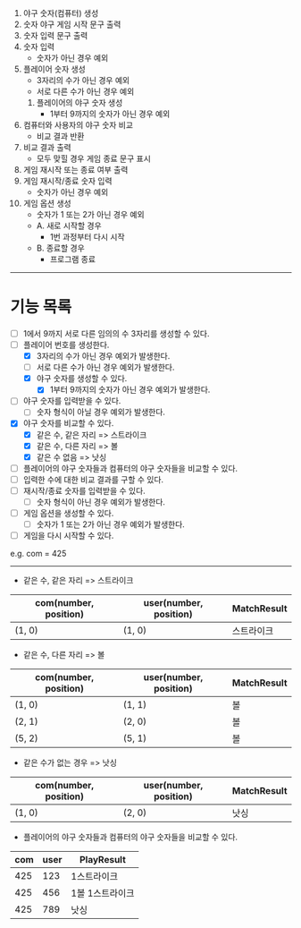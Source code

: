 1. 야구 숫자(컴퓨터) 생성
2. 숫자 야구 게임 시작 문구 출력
3. 숫자 입력 문구 출력
4. 숫자 입력
    - 숫자가 아닌 경우 예외
5. 플레이어 숫자 생성
    - 3자리의 수가 아닌 경우 예외
    - 서로 다른 수가 아닌 경우 예외
   1. 플레이어의 야구 숫자 생성
      - 1부터 9까지의 숫자가 아닌 경우 예외
6. 컴퓨터와 사용자의 야구 숫자 비교
    - 비교 결과 반환
7. 비교 결과 출력
    - 모두 맞힐 경우 게임 종료 문구 표시
8. 게임 재시작 또는 종료 여부 출력
9. 게임 재시작/종료 숫자 입력
    - 숫자가 아닌 경우 예외
10. 게임 옵션 생성
    - 숫자가 1 또는 2가 아닌 경우 예외
    - A. 새로 시작할 경우
        - 1번 과정부터 다시 시작
    - B. 종료할 경우
        - 프로그램 종료

---

# 기능 목록

- [ ] 1에서 9까지 서로 다른 임의의 수 3자리를 생성할 수 있다.
- [ ] 플레이어 번호를 생성한다.
    - [X] 3자리의 수가 아닌 경우 예외가 발생한다.
    - [ ] 서로 다른 수가 아닌 경우 예외가 발생한다.
    - [X] 야구 숫자를 생성할 수 있다.
        - [X] 1부터 9까지의 숫자가 아닌 경우 예외가 발생한다.
- [ ] 야구 숫자를 입력받을 수 있다.
    - [ ] 숫자 형식이 아닐 경우 예외가 발생한다.
- [X] 야구 숫자를 비교할 수 있다.
    - [X] 같은 수, 같은 자리 => 스트라이크
    - [X] 같은 수, 다른 자리 => 볼
    - [X] 같은 수 없음 => 낫싱
- [ ] 플레이어의 야구 숫자들과 컴퓨터의 야구 숫자들을 비교할 수 있다.
- [ ] 입력한 수에 대한 비교 결과를 구할 수 있다.
- [ ] 재시작/종료 숫자를 입력받을 수 있다.
    - [ ] 숫자 형식이 아닌 경우 예외가 발생한다.
- [ ] 게임 옵션을 생성할 수 있다.
    - [ ] 숫자가 1 또는 2가 아닌 경우 예외가 발생한다.
- [ ] 게임을 다시 시작할 수 있다.

e.g. com = 425

---

- 같은 수, 같은 자리 => 스트라이크

| com(number, position) | user(number, position) | MatchResult |
|-----------------------| ---- | ----------- |
| (1, 0)                | (1, 0) | 스트라이크 |

- 같은 수, 다른 자리 => 볼

| com(number, position) | user(number, position) | MatchResult |
|-----------------------|------------------------|-------------|
| (1, 0)                | (1, 1)                 | 볼           |
| (2, 1)                | (2, 0)                 | 볼           |
| (5, 2)                | (5, 1)                 | 볼           |

- 같은 수가 없는 경우 => 낫싱

| com(number, position) | user(number, position) | MatchResult |
|-----------------------|------------------------|-------------|
| (1, 0)                | (2, 0)                 | 낫싱          |

- 플레이어의 야구 숫자들과 컴퓨터의 야구 숫자들을 비교할 수 있다.

| com | user | PlayResult |
|-----|------|------------|
| 425 | 123  | 1스트라이크     |
| 425 | 456  | 1볼 1스트라이크  |
| 425 | 789  | 낫싱         |

